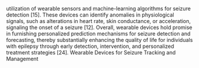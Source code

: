 utilization of wearable sensors and machine-learning algorithms for seizure detection [15]. These devices
can identify anomalies in physiological signals, such as alterations in heart rate, skin conductance, or
acceleration, signaling the onset of a seizure [12]. Overall, wearable devices hold promise in furnishing
personalized prediction mechanisms for seizure detection and forecasting, thereby substantially enhancing
the quality of life for individuals with epilepsy through early detection, intervention, and personalized
treatment strategies [24].
Wearable Devices for Seizure Tracking and Management
